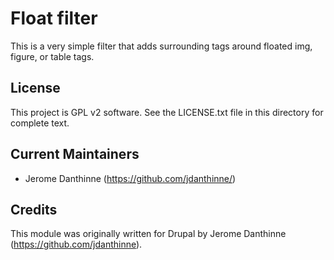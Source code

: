 # Float filter

This is a very simple filter that adds surrounding tags around floated img, figure, or table tags.

## License

This project is GPL v2 software. See the LICENSE.txt file in this directory for
complete text.

## Current Maintainers

-   Jerome Danthinne (https://github.com/jdanthinne/)

## Credits

This module was originally written for Drupal by Jerome Danthinne
(https://github.com/jdanthinne).
